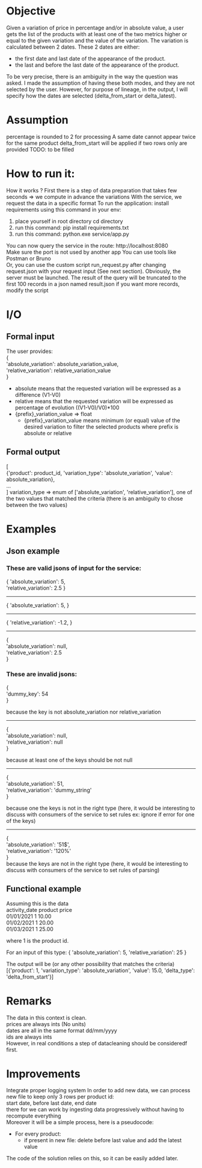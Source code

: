 # Objective
Given a variation of price in percentage and/or in absolute value, a user gets the list of the products with at least 
one of the two metrics higher or equal to the given variation and the value of the variation.
The variation is calculated between 2 dates. These 2 dates are either:
- the first date and last date of the appearance of the product. 
- the last and before the last date of the appearance of the product.  

To be very precise, there is an ambiguity in the way the question was asked. I made the assumption of having these both 
modes, and they are not selected by the user. However, for purpose of lineage, in the output, I will specify how the 
dates are selected (delta_from_start or delta_latest).

# Assumption 
percentage is rounded to 2 for processing
A same date cannot appear twice for the same product
delta_from_start will be applied if two rows only are provided
TODO: to be filled


# How to run it: 
How it works ? 
First there is a step of data preparation that takes few seconds => we compute in advance the variations
With the service, we request the data in a specific format
To run the application: 
install requirements using this command in your env: 
1) place yourself in root directory cd directory
2) run this command: pip install requirements.txt 
3) run this command: python.exe service/app.py

You can now query the service in the route: http://localhost:8080  
Make sure the port is not used by another app 
You can use tools like Postman or Bruno   
Or, you can use the custom script run_request.py after changing request.json with your request input (See next section).
Obviously, the server must be launched. The result of the query will be truncated to the first 100 records in a json named result.json
if you want more records, modify the script



# I/O
## Formal input 
The user provides:  
{  
'absolute_variation': absolute_variation_value,  
'relative_variation': relative_variation_value  
  }  
- absolute means that the requested variation will be expressed as a difference (V1-V0)
- relative means that the requested variation will be expressed as percentage of evolution ((V1-V0)/V0)*100  
- {prefix}_variation_value => float   
  - {prefix}_variation_value means minimum (or equal) value of the desired variation to filter the selected products
  where prefix is absolute or relative

## Formal output 
[  
{'product': product_id, 'variation_type': 'absolute_variation', 'value': absolute_variation},    
...  
  ]
variation_type => enum of ['absolute_variation', 'relative_variation'], one of the two values that matched the criteria (there is 
an ambiguity to chose between the two values)

# Examples
## Json example

### These are valid jsons of input for the service:

{ 'absolute_variation': 5,  
'relative_variation': 2.5 } 

--- 
{ 'absolute_variation': 5, } 

--- 
{ 
'relative_variation': -1.2, 
}

---
{  
'absolute_variation': null,  
'relative_variation': 2.5  
  }


### These are invalid jsons:       

{   
'dummy_key': 54  
  }
  
because the key is not absolute_variation nor relative_variation

---

{  
'absolute_variation': null,  
'relative_variation': null  
  }  
  
because at least one of the keys should be not null

---
{  
'absolute_variation': 51,  
'relative_variation': 'dummy_string'  
  }  
  
because one the keys is not in the right type (here, it would be interesting to discuss with consumers of the service
to set rules ex: ignore if error for one of the keys)

---
{  
'absolute_variation': '51$',  
'relative_variation': '120%'  
  }  
because the keys are not in the right type (here, it would be interesting to discuss with consumers of the service 
to set rules of parsing)

## Functional example
Assuming this is the data   
activity_date product price  
01/01/2021 1 10.00  
01/02/2021 1 20.00  
01/03/2021 1 25.00  

where 1 is the product id. 

For an input of this type:
{
'absolute_variation': 5,
'relative_variation': 25   }

The output will be (or any other possibility that matches the criteria)
[{'product': 1, 'variation_type': 'absolute_variation', 'value': 15.0, 'delta_type': 'delta_from_start'}]



# Remarks
The data in this context is clean.   
prices are always ints (No units)  
dates are all in the same format dd/mm/yyyy  
ids are always ints  
However, in real conditions a step of datacleaning should be consideredf first.

# Improvements 
Integrate proper logging system
In order to add new data, we can process new file to keep only 3 rows per product id:   
start date, before last date, end date  
there for we can work by ingesting data progressively without having to recompute everything  
Moreover it will be a simple process, here is a pseudocode:   
- For every product:
    - if present in new file: 
        delete before last value and add the latest value   
    
The code of the solution relies on this, so it can be easily added later.
